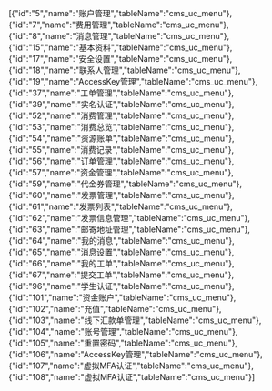 [{"id":"5","name":"账户管理","tableName":"cms_uc_menu"},{"id":"7","name":"费用管理","tableName":"cms_uc_menu"},{"id":"8","name":"消息管理","tableName":"cms_uc_menu"},{"id":"15","name":"基本资料","tableName":"cms_uc_menu"},{"id":"17","name":"安全设置","tableName":"cms_uc_menu"},{"id":"18","name":"联系人管理","tableName":"cms_uc_menu"},{"id":"19","name":"AccessKey管理","tableName":"cms_uc_menu"},{"id":"37","name":"工单管理","tableName":"cms_uc_menu"},{"id":"39","name":"实名认证","tableName":"cms_uc_menu"},{"id":"52","name":"消费管理","tableName":"cms_uc_menu"},{"id":"53","name":"消费总览","tableName":"cms_uc_menu"},{"id":"54","name":"资源账单","tableName":"cms_uc_menu"},{"id":"55","name":"消费记录","tableName":"cms_uc_menu"},{"id":"56","name":"订单管理","tableName":"cms_uc_menu"},{"id":"57","name":"资金管理","tableName":"cms_uc_menu"},{"id":"59","name":"代金券管理","tableName":"cms_uc_menu"},{"id":"60","name":"发票管理","tableName":"cms_uc_menu"},{"id":"61","name":"发票列表","tableName":"cms_uc_menu"},{"id":"62","name":"发票信息管理","tableName":"cms_uc_menu"},{"id":"63","name":"邮寄地址管理","tableName":"cms_uc_menu"},{"id":"64","name":"我的消息","tableName":"cms_uc_menu"},{"id":"65","name":"消息设置","tableName":"cms_uc_menu"},{"id":"66","name":"我的工单","tableName":"cms_uc_menu"},{"id":"67","name":"提交工单","tableName":"cms_uc_menu"},{"id":"96","name":"学生认证","tableName":"cms_uc_menu"},{"id":"101","name":"资金账户","tableName":"cms_uc_menu"},{"id":"102","name":"充值","tableName":"cms_uc_menu"},{"id":"103","name":"线下汇款单管理","tableName":"cms_uc_menu"},{"id":"104","name":"账号管理","tableName":"cms_uc_menu"},{"id":"105","name":"重置密码","tableName":"cms_uc_menu"},{"id":"106","name":"AccessKey管理","tableName":"cms_uc_menu"},{"id":"107","name":"虚拟MFA认证","tableName":"cms_uc_menu"},{"id":"108","name":"虚拟MFA认证","tableName":"cms_uc_menu"}]
